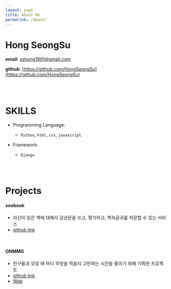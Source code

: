```yaml
---
layout: page
title: About Me
permalink: /about/
---
```


# Hong SeongSu

**email**: sshong1991@gmail.com

**github**: [https://github.com/HongSeongSu](https://github.com/HongSeongSu)

<br>
<br>

# SKILLS

* Programming Language:
    - `Python`, `html`, `css`, `javascript`

* Framework:
    - `Django`

<br>
<br>

# Projects

#### soobook

- 자신이 읽은 책에 대해서 감상문을 쓰고, 평가하고, 책속글귀를 저장할 수 있는 서비스
- [github link](https://github.com/pinstinct/soobook)

<br>

#### ONMMG

- 친구들과 모일 때 마다 무엇을 먹을지 고민하는 시간을 줄이기 위해 기획한 프로젝트
- [github link](https://github.com/TeamYatop/ONMMG)
- [Web](http://sshong1991.pythonanywhere.com/)